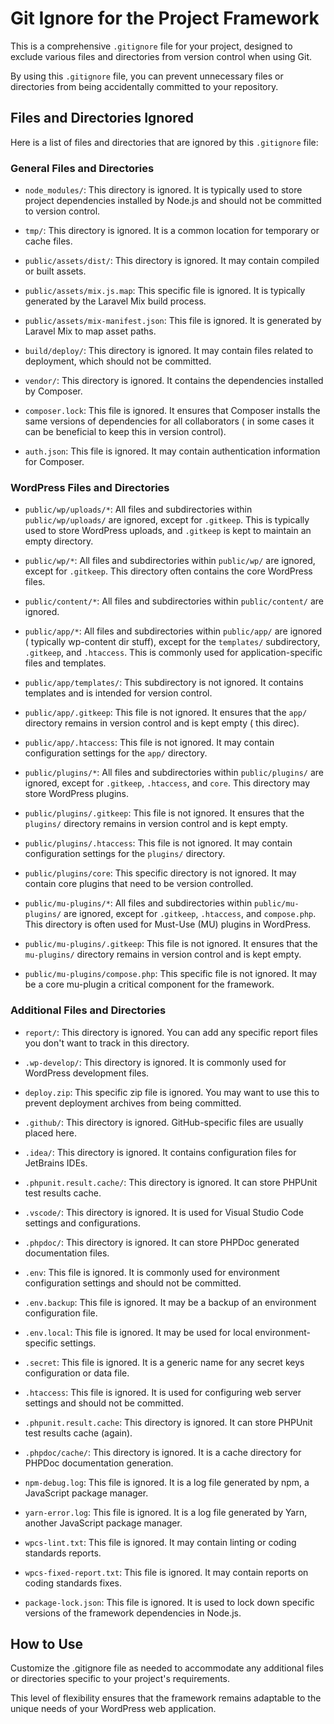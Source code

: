 # Git Ignore for the Project Framework

This is a comprehensive `.gitignore` file for your project, designed to exclude various files and directories from version control when using Git. 

By using this `.gitignore` file, you can prevent unnecessary files or directories from being accidentally committed to your repository.

## Files and Directories Ignored

Here is a list of files and directories that are ignored by this `.gitignore` file:

### General Files and Directories

- `node_modules/`: This directory is ignored. It is typically used to store project dependencies installed by Node.js and should not be committed to version control.

- `tmp/`: This directory is ignored. It is a common location for temporary or cache files.

- `public/assets/dist/`: This directory is ignored. It may contain compiled or built assets.

- `public/assets/mix.js.map`: This specific file is ignored. It is typically generated by the Laravel Mix build process.

- `public/assets/mix-manifest.json`: This file is ignored. It is generated by Laravel Mix to map asset paths.

- `build/deploy/`: This directory is ignored. It may contain files related to deployment, which should not be committed.

- `vendor/`: This directory is ignored. It contains the dependencies installed by Composer.

- `composer.lock`: This file is ignored. It ensures that Composer installs the same versions of dependencies for all collaborators ( in some cases it can be beneficial to keep this in version control).

- `auth.json`: This file is ignored. It may contain authentication information for Composer.

### WordPress Files and Directories

- `public/wp/uploads/*`: All files and subdirectories within `public/wp/uploads/` are ignored, except for `.gitkeep`. This is typically used to store WordPress uploads, and `.gitkeep` is kept to maintain an empty directory.

- `public/wp/*`: All files and subdirectories within `public/wp/` are ignored, except for `.gitkeep`. This directory often contains the core WordPress files.

- `public/content/*`: All files and subdirectories within `public/content/` are ignored.

- `public/app/*`: All files and subdirectories within `public/app/` are ignored ( typically wp-content dir stuff), except for the `templates/` subdirectory, `.gitkeep`, and `.htaccess`. This is commonly used for application-specific files and templates.

- `public/app/templates/`: This subdirectory is not ignored. It contains templates and is intended for version control.

- `public/app/.gitkeep`: This file is not ignored. It ensures that the `app/` directory remains in version control and is kept empty ( this direc).

- `public/app/.htaccess`: This file is not ignored. It may contain configuration settings for the `app/` directory.

- `public/plugins/*`: All files and subdirectories within `public/plugins/` are ignored, except for `.gitkeep`, `.htaccess`, and `core`. This directory may store WordPress plugins.

- `public/plugins/.gitkeep`: This file is not ignored. It ensures that the `plugins/` directory remains in version control and is kept empty.

- `public/plugins/.htaccess`: This file is not ignored. It may contain configuration settings for the `plugins/` directory.

- `public/plugins/core`: This specific directory is not ignored. It may contain core plugins that need to be version controlled.

- `public/mu-plugins/*`: All files and subdirectories within `public/mu-plugins/` are ignored, except for `.gitkeep`, `.htaccess`, and `compose.php`. This directory is often used for Must-Use (MU) plugins in WordPress.

- `public/mu-plugins/.gitkeep`: This file is not ignored. It ensures that the `mu-plugins/` directory remains in version control and is kept empty.

- `public/mu-plugins/compose.php`: This specific file is not ignored. It may be a core mu-plugin a critical component for the framework.

### Additional Files and Directories

- `report/`: This directory is ignored. You can add any specific report files you don't want to track in this directory.

- `.wp-develop/`: This directory is ignored. It is commonly used for WordPress development files.

- `deploy.zip`: This specific zip file is ignored. You may want to use this to prevent deployment archives from being committed.

- `.github/`: This directory is ignored. GitHub-specific files are usually placed here.

- `.idea/`: This directory is ignored. It contains configuration files for JetBrains IDEs.

- `.phpunit.result.cache/`: This directory is ignored. It can store PHPUnit test results cache.

- `.vscode/`: This directory is ignored. It is used for Visual Studio Code settings and configurations.

- `.phpdoc/`: This directory is ignored. It can store PHPDoc generated documentation files.

- `.env`: This file is ignored. It is commonly used for environment configuration settings and should not be committed.

- `.env.backup`: This file is ignored. It may be a backup of an environment configuration file.

- `.env.local`: This file is ignored. It may be used for local environment-specific settings.

- `.secret`: This file is ignored. It is a generic name for any secret keys configuration or data file.

- `.htaccess`: This file is ignored. It is used for configuring web server settings and should not be committed.

- `.phpunit.result.cache`: This directory is ignored. It can store PHPUnit test results cache (again).

- `.phpdoc/cache/`: This directory is ignored. It is a cache directory for PHPDoc documentation generation.

- `npm-debug.log`: This file is ignored. It is a log file generated by npm, a JavaScript package manager.

- `yarn-error.log`: This file is ignored. It is a log file generated by Yarn, another JavaScript package manager.

- `wpcs-lint.txt`: This file is ignored. It may contain linting or coding standards reports.

- `wpcs-fixed-report.txt`: This file is ignored. It may contain reports on coding standards fixes.

- `package-lock.json`: This file is ignored. It is used to lock down specific versions of the framework dependencies in Node.js.

## How to Use

Customize the .gitignore file as needed to accommodate any additional files or directories specific to your project's requirements.

This level of flexibility ensures that the framework remains adaptable to the unique needs of your WordPress web application.
